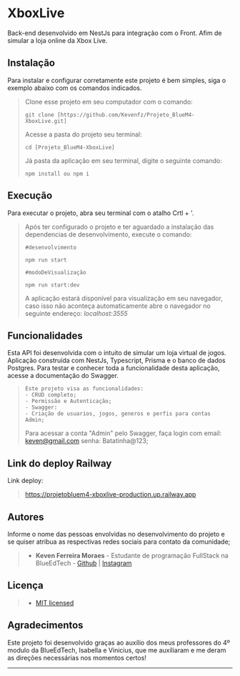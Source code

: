 # XboxLive

Back-end desenvolvido em NestJs para integração com o Front. Afim de simular a loja online da Xbox Live.

## Instalação

Para instalar e configurar corretamente este projeto é bem simples, siga o exemplo abaixo com os comandos indicados.

> Clone esse projeto em seu computador com o comando:
> ```
> git clone [https://github.com/Kevenfz/Projeto_BlueM4-XboxLive.git]
> ```
> Acesse a pasta do projeto seu terminal:
> ```
>cd [Projeto_BlueM4-XboxLive]
> ```
> Já pasta da aplicação em seu terminal, digite o seguinte comando:
> ```
>npm install ou npm i
> ```

## Execução

Para executar o projeto, abra seu terminal com o atalho Crtl + '.

>
> Após ter configurado o projeto e ter aguardado a instalação das dependencias de desenvolvimento, execute o comando:
> ```
>#desenvolvimento
>
>npm run start
> ```
>
>```
>#modoDeVisualização
>
>npm run start:dev
>
>```
> A aplicação estará disponível para visualização em seu navegador, caso isso não aconteça automaticamente abre o navegador no seguinte endereço: _localhost:3555_
>

## Funcionalidades

Esta API foi desenvolvida com o intuito de simular um loja virtual de jogos. Aplicação construída com NestJs, Typescript, Prisma e o banco de dados Postgres. Para testar e conhecer toda a funcionalidade desta aplicação, acesse a documentação do Swagger.
>```
> Este projeto visa as funcionalidades:
> - CRUD completo;
> - Permissão e Autenticação;
> - Swagger:
> - Criação de usuarios, jogos, generos e perfis para contas Admin;
>```
>Para acessar a conta "Admin" pelo Swagger, faça login com email: keven@gmail.com senha: Batatinha@123;


## Link do deploy Railway

Link deploy:
>
> https://projetobluem4-xboxlive-production.up.railway.app


## Autores

Informe o nome das pessoas envolvidas no desenvolvimento do projeto e se quiser atribua as respectivas redes sociais para contato da comunidade;


> - **Keven Ferreira Moraes** - Estudante de programação FullStack na BlueEdTech - [Github](https://github.com/Kevenfz) | [Instagram](https://www.instagram.com/kevenfz_/)



## Licença
>
> - [MIT licensed](LICENSE)

## Agradecimentos

Este projeto foi desenvolvido graças ao auxílio dos meus professores do 4º modulo da BlueEdTech, Isabella e Vinicius, que me auxiliaram e me deram as direções necessárias nos momentos certos!

---

